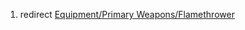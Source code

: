1.  redirect [Equipment/Primary
    Weapons/Flamethrower](Equipment/Primary_Weapons/Flamethrower "wikilink")